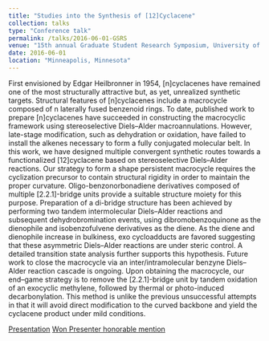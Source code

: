 ```yaml
---
title: "Studies into the Synthesis of [12]Cyclacene"
collection: talks
type: "Conference talk"
permalink: /talks/2016-06-01-GSRS
venue: "15th annual Graduate Student Research Symposium, University of Minnesota"
date: 2016-06-01
location: "Minneapolis, Minnesota"
---
```


First envisioned by Edgar Heilbronner in 1954, [n]cyclacenes have remained one of the most structurally attractive but, as yet, unrealized synthetic targets. Structural features of [n]cyclacenes include a macrocycle composed of n laterally fused benzenoid rings. To date, published work to prepare [n]cyclacenes have succeeded in constructing the macrocyclic framework using stereoselective Diels–Alder macroannulations. However, late-stage modification, such as dehydration or oxidation, have failed to install the alkenes necessary to form a fully conjugated molecular belt. In this work, we have designed multiple convergent synthetic routes towards a functionalized [12]cyclacene based on stereoselective Diels–Alder reactions. Our strategy to form a shape persistent macrocycle requires the cyclization precursor to contain structural rigidity in order to maintain the proper curvature. Oligo-benzonorbonadiene derivatives composed of multiple [2.2.1]-bridge units provide a suitable structure moiety for this purpose. Preparation of a di-bridge structure has been achieved by performing two tandem intermolecular Diels–Alder reactions and subsequent dehydrobromination events, using dibromobenzoquinone as the dienophile and isobenzofulvene derivatives as the diene. As the diene and dienophile increase in bulkiness, exo cycloadducts are favored suggesting that these asymmetric Diels–Alder reactions are under steric control. A detailed transition state analysis further supports this hypothesis. Future work to close the macrocycle via an inter/intramolecular benzyne Diels–Alder reaction cascade is ongoing. Upon obtaining the macrocycle, our end–game strategy is to remove the [2.2.1]-bridge unit by tandem oxidation of an exocyclic methylene, followed by thermal or photo-induced decarbonylation. This method is unlike the previous unsuccessful attempts in that it will avoid direct modification to the curved backbone and yield the cyclacene product under mild conditions.

[Presentation](https://zhuoranzhang-ryan.github.io/website/files/2016-gsrs-talk.pdf)
[Won Presenter honorable mention](https://chem.umn.edu/news/four-students-receive-graduate-student-research-symposium-beaker-bunsen-awards)

